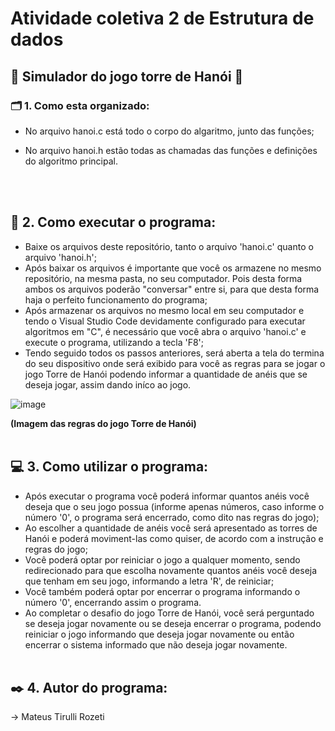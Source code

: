 # Atividade coletiva 2 de Estrutura de dados 

## 🎲 Simulador do jogo torre de Hanói 🎲

### 🗂️ 1. Como esta organizado:
  * No arquivo hanoi.c está todo o corpo do algaritmo, junto das funções;

  * No arquivo hanoi.h estão todas as chamadas das funções e definições do algoritmo principal.

<br><br>

## 🗼 2. Como executar o programa:
  * Baixe os arquivos deste repositório, tanto o arquivo 'hanoi.c' quanto o arquivo 'hanoi.h';
  * Após baixar os arquivos é importante que você os armazene no mesmo repositório, na mesma pasta, no seu computador. Pois desta forma ambos os arquivos poderão "conversar" entre si, para que desta forma haja o perfeito funcionamento do programa;
  * Após armazenar os arquivos no mesmo local em seu computador e tendo o Visual Studio Code devidamente configurado para executar algoritmos em "C", é necessário que você abra o arquivo 'hanoi.c' e execute o programa, utilizando a tecla 'F8';
  * Tendo seguido todos os passos anteriores, será aberta a tela do termina do seu dispositivo onde será exibido para você as regras para se jogar o jogo Torre de Hanói podendo informar a quantidade de anéis que se deseja jogar, assim dando iníco ao jogo.

  ![image](https://github.com/Rozeti/Torre-de-hanoi/assets/129351985/6f29e6f1-877c-4024-8f18-a02b0e8540f6)

  __(Imagem das regras do jogo Torre de Hanói)__
<br><br>

## 💻 3. Como utilizar o programa:
  * Após executar o programa você poderá informar quantos anéis você deseja que o seu jogo possua (informe apenas números, caso informe o número '0', o programa será encerrado, como dito nas regras do jogo);
  * Ao escolher a quantidade de anéis você será apresentado as torres de Hanói e poderá moviment-las como quiser, de acordo com a instrução e regras do jogo;
  * Você poderá optar por reiniciar o jogo a qualquer momento, sendo redirecionado para que escolha novamente quantos anéis você deseja que tenham em seu jogo, informando a letra 'R', de reiniciar;
  * Você também poderá optar por encerrar o programa informando o número '0', encerrando assim o programa.
  * Ao completar o desafio do jogo Torre de Hanói, você será perguntado se deseja jogar novamente ou se deseja encerrar o programa, podendo reiniciar o jogo informando que deseja jogar novamente ou então encerrar o sistema informado que não deseja jogar novamente.
<br><br>

## ✒️ 4. Autor do programa: 
  -> Mateus Tirulli Rozeti

